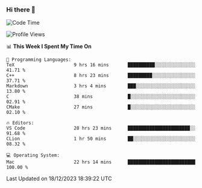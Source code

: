 ### Hi there 👋

<!--START_SECTION:waka-->
![Code Time](http://img.shields.io/badge/Code%20Time-180%20hrs%2021%20mins-blue)

![Profile Views](http://img.shields.io/badge/Profile%20Views-0-blue)

📊 **This Week I Spent My Time On** 

```text
💬 Programming Languages: 
TeX                      9 hrs 16 mins       ██████████░░░░░░░░░░░░░░░   41.71 % 
C++                      8 hrs 23 mins       █████████░░░░░░░░░░░░░░░░   37.71 % 
Markdown                 3 hrs 4 mins        ███░░░░░░░░░░░░░░░░░░░░░░   13.80 % 
C                        38 mins             █░░░░░░░░░░░░░░░░░░░░░░░░   02.91 % 
CMake                    27 mins             █░░░░░░░░░░░░░░░░░░░░░░░░   02.10 % 

🔥 Editors: 
VS Code                  20 hrs 23 mins      ███████████████████████░░   91.68 % 
CLion                    1 hr 50 mins        ██░░░░░░░░░░░░░░░░░░░░░░░   08.32 % 

💻 Operating System: 
Mac                      22 hrs 14 mins      █████████████████████████   100.00 % 
```


 Last Updated on 18/12/2023 18:39:22 UTC
<!--END_SECTION:waka-->

<!--
**JackeyHua-SJTU/JackeyHua-SJTU** is a ✨ _special_ ✨ repository because its `README.md` (this file) appears on your GitHub profile.

Here are some ideas to get you started:

- 🔭 I’m currently working on ...
- 🌱 I’m currently learning ...
- 👯 I’m looking to collaborate on ...
- 🤔 I’m looking for help with ...
- 💬 Ask me about ...
- 📫 How to reach me: ...
- 😄 Pronouns: ...
- ⚡ Fun fact: ...
-->
